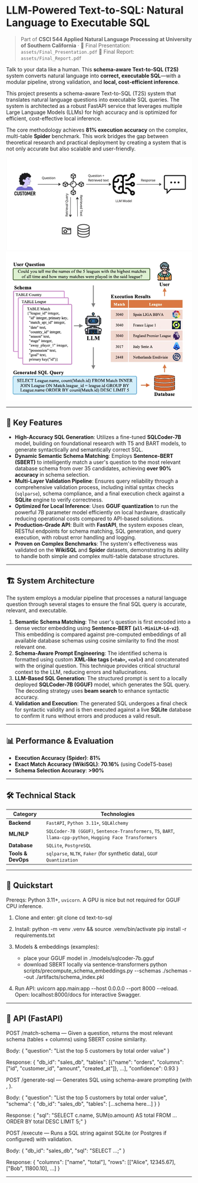 # LLM‑Powered Text-to-SQL: Natural Language to Executable SQL
> Part of **CSCI 544 Applied Natural Language
Processing at University of Southern California** · 📄 Final Presentation: `assets/Final_Presentation.pdf` 📄 Final Report: `assets/Final_Report.pdf`

Talk to your data like a human. This **schema-aware Text-to-SQL (T2S)** system converts natural language into **correct, executable SQL**—with a modular pipeline, strong validation, and **local, cost-efficient inference**.

This project presents a schema-aware Text-to-SQL (T2S) system that translates natural language questions into executable SQL queries. The system is architected as a robust FastAPI service that leverages multiple Large Language Models (LLMs) for high accuracy and is optimized for efficient, cost-effective local inference.

The core methodology achieves **81% execution accuracy** on the complex, multi-table **Spider** benchmark. This work bridges the gap between theoretical research and practical deployment by creating a system that is not only accurate but also scalable and user-friendly.

![High-level architecture](assets/diag1.webp)
![Pipeline](assets/diag2.webp)

---

## 🌟 Key Features

* **High-Accuracy SQL Generation**: Utilizes a fine-tuned **SQLCoder-7B** model, building on foundational research with T5 and BART models, to generate syntactically and semantically correct SQL.
* **Dynamic Semantic Schema Matching**: Employs **Sentence-BERT (SBERT)** to intelligently match a user's question to the most relevant database schema from over 35 candidates, achieving **over 90% accuracy** in schema selection.
* **Multi-Layer Validation Pipeline**: Ensures query reliability through a comprehensive validation process, including initial syntax checks (`sqlparse`), schema compliance, and a final execution check against a **SQLite** engine to verify correctness.
* **Optimized for Local Inference**: Uses **GGUF quantization** to run the powerful 7B parameter model efficiently on local hardware, drastically reducing operational costs compared to API-based solutions.
* **Production-Grade API**: Built with **FastAPI**, the system exposes clean, RESTful endpoints for schema matching, SQL generation, and query execution, with robust error handling and logging.
* **Proven on Complex Benchmarks**: The system's effectiveness was validated on the **WikiSQL** and **Spider** datasets, demonstrating its ability to handle both simple and complex multi-table database structures.

---

## 🏗️ System Architecture

The system employs a modular pipeline that processes a natural language question through several stages to ensure the final SQL query is accurate, relevant, and executable.

1. **Semantic Schema Matching**: The user's question is first encoded into a dense vector embedding using **Sentence-BERT (`all-MiniLM-L6-v2`)**. This embedding is compared against pre-computed embeddings of all available database schemas using cosine similarity to find the most relevant one.
2. **Schema-Aware Prompt Engineering**: The identified schema is formatted using custom **XML-like tags (`<tab>`, `<col>`)** and concatenated with the original question. This technique provides critical structural context to the LLM, reducing errors and hallucinations.
3. **LLM-Based SQL Generation**: The structured prompt is sent to a locally deployed **SQLCoder-7B (GGUF)** model, which generates the SQL query. The decoding strategy uses **beam search** to enhance syntactic accuracy.
4. **Validation and Execution**: The generated SQL undergoes a final check for syntactic validity and is then executed against a live **SQLite** database to confirm it runs without errors and produces a valid result.

---

## 📊 Performance & Evaluation

* **Execution Accuracy (Spider)**: **81%**  
* **Exact Match Accuracy (WikiSQL)**: **70.16%** (using CodeT5-base)  
* **Schema Selection Accuracy**: **>90%**  

---

## 🛠️ Technical Stack

| Category           | Technologies                                                                                             |
| ------------------ | -------------------------------------------------------------------------------------------------------- |
| **Backend** | `FastAPI`, `Python 3.11+`, `SQLAlchemy`                                                                  |
| **ML/NLP** | `SQLCoder-7B (GGUF)`, `Sentence-Transformers`, `T5`, `BART`, `llama-cpp-python`, `Hugging Face Transformers` |
| **Database** | `SQLite`, `PostgreSQL`                                                                                   |
| **Tools & DevOps** | `sqlparse`, `NLTK`, `Faker` (for synthetic data), `GGUF Quantization`                                      |

---

## 🚀 Quickstart

Prereqs: Python 3.11+, `uvicorn`. A GPU is nice but not required for GGUF CPU inference.

1) Clone and enter:
    git clone <your-repo-url>
    cd text-to-sql

2) Install:
    python -m venv .venv && source .venv/bin/activate
    pip install -r requirements.txt

3) Models & embeddings (examples):
    - place your GGUF model in ./models/sqlcoder-7b.gguf
    - download SBERT locally via sentence-transformers
    python scripts/precompute_schema_embeddings.py --schemas ./schemas --out ./artifacts/schema_index.pkl

4) Run API:
    uvicorn app.main:app --host 0.0.0.0 --port 8000 --reload. Open: localhost:8000/docs for interactive Swagger.

---

## 🔌 API (FastAPI)

POST /match-schema — Given a question, returns the most relevant schema (tables + columns) using SBERT cosine similarity.

Body:
    { "question": "List the top 5 customers by total order value" }

Response:
    {
      "db_id": "sales_db",
      "tables": [{"name": "orders", "columns": ["id", "customer_id", "amount", "created_at"]}, ...],
      "confidence": 0.93
    }

POST /generate-sql — Generates SQL using schema-aware prompting (with <tab>, <col>).

Body:
    {
      "question": "List the top 5 customers by total order value",
      "schema": { "db_id": "sales_db", "tables": [...schema here...] }
    }

Response:
    { "sql": "SELECT c.name, SUM(o.amount) AS total FROM ... ORDER BY total DESC LIMIT 5;" }

POST /execute — Runs a SQL string against SQLite (or Postgres if configured) with validation.

Body:
    { "db_id": "sales_db", "sql": "SELECT ...;" }

Response:
    { "columns": ["name", "total"], "rows": [["Alice", 12345.67], ["Bob", 11800.10], ...] }

---
